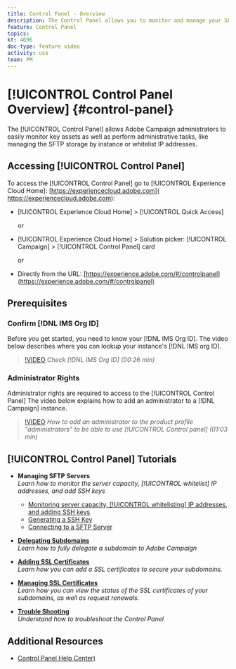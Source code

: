 ```yaml
---
title: Control Panel - Overview
description: The Control Panel allows you to monitor and manage your SFTP storage by instance and whitelist IP addresses.
feature: Control Panel
topics: 
kt: 4696
doc-type: feature video
activity: use
team: PM
---
```


# [!UICONTROL Control Panel Overview] {#control-panel}

The [!UICONTROL Control Panel] allows Adobe Campaign administrators to easily monitor key assets as well as perform administrative tasks, like managing the SFTP storage by instance or whitelist IP addresses.

## Accessing [!UICONTROL Control Panel]

To access the [!UICONTROL Control Panel] go to [!UICONTROL Experience Cloud Home]: [https://experiencecloud.adobe.com]( https://experiencecloud.adobe.com):

* [!UICONTROL Experience Cloud Home] > [!UICONTROL Quick Access]
  
  or
* [!UICONTROL Experience Cloud Home] > Solution picker: [!UICONTROL Campaign] > [!UICONTROL Control Panel] card
  
  or

* Directly from the URL: [https://experience.adobe.com/#/controlpanel](https://experience.adobe.com/#/controlpanel)

## Prerequisites

### Confirm [!DNL IMS Org ID]

Before you get started, you need to know your [!DNL IMS Org ID]. The video below describes where you can lookup your instance's [!DNL IMS org ID].

>[!VIDEO](https://video.tv.adobe.com/v/27183?quality=12)
*Check [!DNL IMS Org ID] (00:26 min)*

### Administrator Rights

Administrator rights are required to access to the [!UICONTROL Control Panel]
The video below explains how to add an administrator to a [!DNL Campaign] instance.

>[!VIDEO](https://video.tv.adobe.com/v/27147?quality=12)
*How to add an administrator to the product profile "administrators" to be able to use [!UICONTROL Control panel] (01:03 min)*

## [!UICONTROL Control Panel] Tutorials

* **Managing SFTP Servers**
  <br>
    *Learn how to monitor the server capacity, [!UICONTROL whitelist] IP addresses, and add SSH keys*

  * [Monitoring server capacity, [!UICONTROL whitelisting] IP addresses, and adding SSH keys](/help/acs/administrating/control-panel/monitoring-server-capacity-whitelisting-adding-ssh-key.md)
  * [Generating a SSH Key](/help/acs/administrating/control-panel/generate-ssh-key.md)
  * [Connecting to a SFTP Server](/help/acs/administrating/control-panel/connect-to-sftp-server.md)
* **[Delegating Subdomains](/help/acs/administrating/control-panel/subdomain-delegation.md)**
    <br>
    *Learn how to fully delegate a subdomain to Adobe Campaign* 
* **[Adding SSL Certificates](/help/acs/administrating/control-panel/adding-ssl-certificates.md)**
    <br>
    *Learn how you can add a SSL certificates to secure your subdomains.*
* **[Managing SSL Certificates](/help/acs/administrating/control-panel/managing-ssl-certificates.md)**
    <br>
     *Learn how you can view the status of the SSL certificates of your subdomains, as well as request renewals.*

* **[Trouble Shooting](/help/acs/administrating/control-panel/trouble-shooting.md)**
    <br>
    *Understand how to troubleshoot the Control Panel*

## Additional Resources

* [Control Panel Help Center)](https://docs.adobe.com/content/help/en/control-panel/using/control-panel-home.html)
  